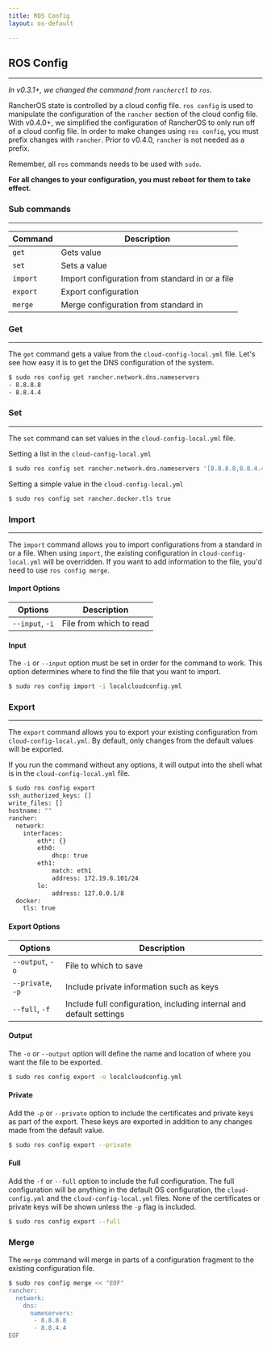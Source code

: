 ```yaml
---
title: ROS Config
layout: os-default

---
```


## ROS Config
---
_In v0.3.1+, we changed the command from `rancherctl` to `ros`._

RancherOS state is controlled by a cloud config file. `ros config` is used to manipulate the configuration of the `rancher` section of the cloud config file. With v0.4.0+, we simplified the configuration of RancherOS to only run off of a cloud config file. In order to make changes using `ros config`, you must prefix changes with `rancher`. Prior to v0.4.0, `rancher` is not needed as a prefix.

Remember, all `ros` commands needs to be used with `sudo`. 

**For all changes to your configuration, you must reboot for them to take effect.**

### Sub commands
---
| Command  | Description                                     |
|----------|-------------------------------------------------|
| `get`      | Gets value                                       |
| `set`      | Sets a value                                     |
| `import`  | Import configuration from standard in or a file |
| `export`   | Export configuration                            |
| `merge`    | Merge configuration from standard in                 |



### Get
---
The `get` command gets a value from the `cloud-config-local.yml` file. Let's see how easy it is to get the DNS configuration of the system.

```sh
$ sudo ros config get rancher.network.dns.nameservers
- 8.8.8.8
- 8.8.4.4
```

### Set
---
The `set` command can set values in the `cloud-config-local.yml` file. 

Setting a list in the `cloud-config-local.yml`

```bash
$ sudo ros config set rancher.network.dns.nameservers '[8.8.8.8,8.8.4.4]'
```

Setting a simple value in the `cloud-config-local.yml`

```bash
$ sudo ros config set rancher.docker.tls true
```

### Import
---
The `import` command allows you to import configurations from a standard in or a file. When using `import`, the existing configuration in `cloud-config-local.yml` will be overridden. If you want to add information to the file, you'd need to use `ros config merge`.

#### Import Options

| Options  | Description                                     |
|----------|-------------------------------------------------|
| `--input`, `-i` |	File from which to read|

#### Input

The `-i` or `--input` option must be set in order for the command to work. This option determines where to find the file that you want to import.

```bash
$ sudo ros config import -i localcloudconfig.yml
```

### Export
---
The `export` command allows you to export your existing configuration from `cloud-config-local.yml`. By default, only changes from the default values will be exported. 

If you run the command without any options, it will output into the shell what is in the `cloud-config-local.yml` file.

```bash
$ sudo ros config export
ssh_authorized_keys: []
write_files: []
hostname: ""
rancher:
  network:
    interfaces:
        eth*: {}
        eth0:
            dhcp: true
        eth1:
            match: eth1
            address: 172.19.8.101/24
        lo:
            address: 127.0.0.1/8
  docker:
    tls: true
```
#### Export Options

| Options  | Description                                     |
|----------|-------------------------------------------------|
|`--output`, `-o` 	|File to which to save|
|`--private`, `-p`	|Include private information such as keys|
|`--full`, `-f`		|Include full configuration, including internal and default settings|


#### Output

The `-o` or `--output` option will define the name and location of where you want the file to be exported.

```bash
$ sudo ros config export -o localcloudconfig.yml
```

#### Private

Add the `-p` or `--private` option to include the certificates and private keys as part of the export. These keys are exported in addition to any changes made from the default value. 

```bash
$ sudo ros config export --private
```

#### Full

Add the `-f` or `--full` option to include the full configuration. The full configuration will be anything in the default OS configuration, the `cloud-config.yml` and the `cloud-config-local.yml` files. None of the certificates or private keys will be shown unless the `-p` flag is included.

```bash
$ sudo ros config export --full
```

### Merge

The `merge` command will merge in parts of a configuration fragment to the existing configuration file.

```bash
$ sudo ros config merge << "EOF"
rancher: 
  network:
    dns:
      nameservers:
       - 8.8.8.8
       - 8.8.4.4
EOF
```

